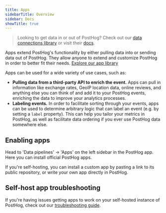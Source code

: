 ```yaml
---
title: Apps
sidebarTitle: Overview
sidebar: Docs
showTitle: true
---
```


> Looking to get data in or out of PostHog? Check out our [data connections library](/cdp) or visit their [docs](/docs/cdp/).

Apps extend PostHog's functionality by either pulling data into or sending data out of PostHog. They allow anyone to extend and customize PostHog in order to better fit their needs. [Explore our app library](/apps)

Apps can be used for a wide variety of use cases, such as:

- **Pulling data from a third-party API to enrich the event.** Apps can pull in information like exchange rates, GeoIP location data, online reviews, and anything else you can think of and add it to your PostHog events, enriching the data to improve your analytics processes.
- **Labeling events.** In order to facilitate sorting through your events, apps can be used to determine arbitrary logic that can label an event (e.g. by setting a `label` property). This can help you tailor your metrics in PostHog, as well as facilitate data ordering if you ever use PostHog data somewhere else.

## Enabling apps

Head to 'Data pipelines' -> 'Apps' on the left sidebar in the PostHog app. Here you can install official PostHog apps.

If you're self-hosting, you can install a custom app by pasting a link to its public repository, or write your own app directly in PostHog.

## Self-host app troubleshooting

If you're having issues getting apps to work on your self-hosted instance of PostHog, check out our [troubleshooting guide](/docs/cdp/enabling).